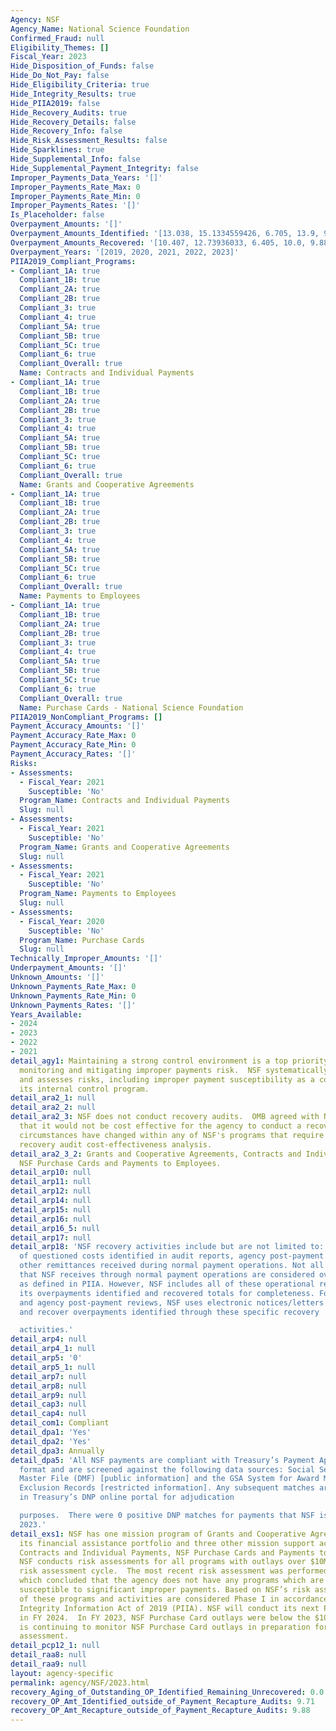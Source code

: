 ```yaml
---
Agency: NSF
Agency_Name: National Science Foundation
Confirmed_Fraud: null
Eligibility_Themes: []
Fiscal_Year: 2023
Hide_Disposition_of_Funds: false
Hide_Do_Not_Pay: false
Hide_Eligibility_Criteria: true
Hide_Integrity_Results: true
Hide_PIIA2019: false
Hide_Recovery_Audits: true
Hide_Recovery_Details: false
Hide_Recovery_Info: false
Hide_Risk_Assessment_Results: false
Hide_Sparklines: true
Hide_Supplemental_Info: false
Hide_Supplemental_Payment_Integrity: false
Improper_Payments_Data_Years: '[]'
Improper_Payments_Rate_Max: 0
Improper_Payments_Rate_Min: 0
Improper_Payments_Rates: '[]'
Is_Placeholder: false
Overpayment_Amounts: '[]'
Overpayment_Amounts_Identified: '[13.038, 15.1334559426, 6.705, 13.9, 9.71]'
Overpayment_Amounts_Recovered: '[10.407, 12.73936033, 6.405, 10.0, 9.88]'
Overpayment_Years: '[2019, 2020, 2021, 2022, 2023]'
PIIA2019_Compliant_Programs:
- Compliant_1A: true
  Compliant_1B: true
  Compliant_2A: true
  Compliant_2B: true
  Compliant_3: true
  Compliant_4: true
  Compliant_5A: true
  Compliant_5B: true
  Compliant_5C: true
  Compliant_6: true
  Compliant_Overall: true
  Name: Contracts and Individual Payments
- Compliant_1A: true
  Compliant_1B: true
  Compliant_2A: true
  Compliant_2B: true
  Compliant_3: true
  Compliant_4: true
  Compliant_5A: true
  Compliant_5B: true
  Compliant_5C: true
  Compliant_6: true
  Compliant_Overall: true
  Name: Grants and Cooperative Agreements
- Compliant_1A: true
  Compliant_1B: true
  Compliant_2A: true
  Compliant_2B: true
  Compliant_3: true
  Compliant_4: true
  Compliant_5A: true
  Compliant_5B: true
  Compliant_5C: true
  Compliant_6: true
  Compliant_Overall: true
  Name: Payments to Employees
- Compliant_1A: true
  Compliant_1B: true
  Compliant_2A: true
  Compliant_2B: true
  Compliant_3: true
  Compliant_4: true
  Compliant_5A: true
  Compliant_5B: true
  Compliant_5C: true
  Compliant_6: true
  Compliant_Overall: true
  Name: Purchase Cards - National Science Foundation
PIIA2019_NonCompliant_Programs: []
Payment_Accuracy_Amounts: '[]'
Payment_Accuracy_Rate_Max: 0
Payment_Accuracy_Rate_Min: 0
Payment_Accuracy_Rates: '[]'
Risks:
- Assessments:
  - Fiscal_Year: 2021
    Susceptible: 'No'
  Program_Name: Contracts and Individual Payments
  Slug: null
- Assessments:
  - Fiscal_Year: 2021
    Susceptible: 'No'
  Program_Name: Grants and Cooperative Agreements
  Slug: null
- Assessments:
  - Fiscal_Year: 2021
    Susceptible: 'No'
  Program_Name: Payments to Employees
  Slug: null
- Assessments:
  - Fiscal_Year: 2020
    Susceptible: 'No'
  Program_Name: Purchase Cards
  Slug: null
Technically_Improper_Amounts: '[]'
Underpayment_Amounts: '[]'
Unknown_Amounts: '[]'
Unknown_Payments_Rate_Max: 0
Unknown_Payments_Rate_Min: 0
Unknown_Payments_Rates: '[]'
Years_Available:
- 2024
- 2023
- 2022
- 2021
detail_agy1: Maintaining a strong control environment is a top priority for NSF in
  monitoring and mitigating improper payments risk.  NSF systematically identifies
  and assesses risks, including improper payment susceptibility as a cornerstone of
  its internal control program.
detail_ara2_1: null
detail_ara2_2: null
detail_ara2_3: NSF does not conduct recovery audits.  OMB agreed with NSF's analysis
  that it would not be cost effective for the agency to conduct a recovery audit program.  No
  circumstances have changed within any of NSF's programs that require an additional
  recovery audit cost-effectiveness analysis.
detail_ara2_3_2: Grants and Cooperative Agreements, Contracts and Individual Payments,
  NSF Purchase Cards and Payments to Employees.
detail_arp10: null
detail_arp11: null
detail_arp12: null
detail_arp14: null
detail_arp15: null
detail_arp16: null
detail_arp16_5: null
detail_arp17: null
detail_arp18: 'NSF recovery activities include but are not limited to: resolution
  of questioned costs identified in audit reports, agency post-payment reviews, and
  other remittances received during normal payment operations. Not all remittances
  that NSF receives through normal payment operations are considered overpayments
  as defined in PIIA. However, NSF includes all of these operational remittances in
  its overpayments identified and recovered totals for completeness. For audit resolution
  and agency post-payment reviews, NSF uses electronic notices/letters to identify
  and recover overpayments identified through these specific recovery

  activities.'
detail_arp4: null
detail_arp4_1: null
detail_arp5: '0'
detail_arp5_1: null
detail_arp7: null
detail_arp8: null
detail_arp9: null
detail_cap3: null
detail_cap4: null
detail_com1: Compliant
detail_dpa1: 'Yes'
detail_dpa2: 'Yes'
detail_dpa3: Annually
detail_dpa5: 'All NSF payments are compliant with Treasury’s Payment Application Modernization
  format and are screened against the following data sources: Social Security Death
  Master File (DMF) [public information] and the GSA System for Award Management (SAM)
  Exclusion Records [restricted information]. Any subsequent matches are viewable
  in Treasury’s DNP online portal for adjudication

  purposes.  There were 0 positive DNP matches for payments that NSF issued in FY
  2023.'
detail_exs1: NSF has one mission program of Grants and Cooperative Agreements for
  its financial assistance portfolio and three other mission support activities –
  Contracts and Individual Payments, NSF Purchase Cards and Payments to Employees.
  NSF conducts risk assessments for all programs with outlays over $10M on a three-year
  risk assessment cycle.  The most recent risk assessment was performed in FY 2021,
  which concluded that the agency does not have any programs which are likely to be
  susceptible to significant improper payments. Based on NSF’s risk assessment, all
  of these programs and activities are considered Phase I in accordance with the Payment
  Integrity Information Act of 2019 (PIIA). NSF will conduct its next PIIA risk assessment
  in FY 2024.  In FY 2023, NSF Purchase Card outlays were below the $10M threshold.  NSF
  is continuing to monitor NSF Purchase Card outlays in preparation for the FY 2024
  assessment.
detail_pcp12_1: null
detail_raa8: null
detail_raa9: null
layout: agency-specific
permalink: agency/NSF/2023.html
recovery_Aging_of_Outstanding_OP_Identified_Remaining_Unrecovered: 0.0
recovery_OP_Amt_Identified_outside_of_Payment_Recapture_Audits: 9.71
recovery_OP_Amt_Recapture_outside_of_Payment_Recapture_Audits: 9.88
---
```


